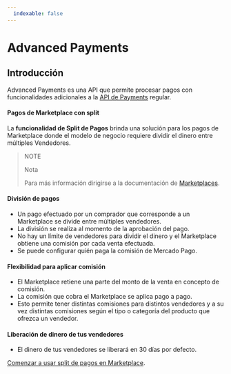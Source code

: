 ```yaml
---
  indexable: false
---
```


# Advanced Payments
## Introducción

Advanced Payments es una API que permite procesar pagos con funcionalidades adicionales a la [API de Payments](https://www.mercadopago[FAKER][URL][DOMAIN]/developers/es/guides/online-payments/checkout-api/introduction/) regular.

#### Pagos de Marketplace con split

La **funcionalidad de Split de Pagos** brinda una solución para los pagos de Marketplace donde el modelo de negocio requiere dividir el dinero entre múltiples Vendedores.

> NOTE
>
> Nota
>
> Para más información dirigirse a la documentación de [Marketplaces](https://www.mercadopago[FAKER][URL][DOMAIN]/developers/es/guides/online-payments/marketplace/checkout-api/introduction/).

#### División de pagos

* Un pago efectuado por un comprador que corresponde a un Marketplace se divide entre múltiples vendedores.
* La división se realiza al momento de la aprobación del pago.
* No hay un límite de vendedores para dividir el dinero y el Marketplace obtiene una comisión por cada venta efectuada.
* Se puede configurar quién paga la comisión de Mercado Pago.

#### Flexibilidad para aplicar comisión

* El Marketplace retiene una parte del monto de la venta en concepto de comisión.
* La comisión que cobra el Marketplace se aplica pago a pago.
* Esto permite tener distintas comisiones para distintos vendedores y a su vez distintas comisiones según el tipo o categoría del producto que ofrezca un vendedor.

#### Liberación de dinero de tus vendedores 

* El dinero de tus vendedores se liberará en 30 días por defecto.

[Comenzar a usar split de pagos en Marketplace](https://www.mercadopago[FAKER][URL][DOMAIN]/developers/es/guides/online-payments/marketplace/advanced-payments/receive-split-payments/).
